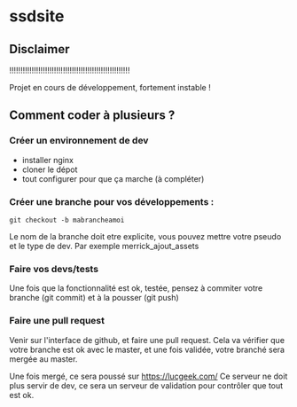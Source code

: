 # ssdsite

## Disclaimer

!!!!!!!!!!!!!!!!!!!!!!!!!!!!!!!!!!!!!!!!!!!!!!!!!!!!!!

Projet en cours de développement, fortement instable !


## Comment coder à plusieurs ?

### Créer un environnement de dev  
- installer nginx
- cloner le dépot
- tout configurer pour que ça marche (à compléter)

### Créer une branche pour vos développements :
```
git checkout -b mabrancheamoi
```
Le nom de la branche doit etre explicite, vous pouvez mettre votre pseudo et le type de dev. Par exemple merrick_ajout_assets

### Faire vos devs/tests
Une fois que la fonctionnalité est ok, testée, pensez à commiter votre branche (git commit) et à la pousser (git push)

### Faire une pull request
Venir sur l'interface de github, et faire une pull request.
Cela va vérifier que votre branche est ok avec le master, et une fois validée, votre branché sera mergée au master.

Une fois mergé, ce sera poussé sur https://lucgeek.com/
Ce serveur ne doit plus servir de dev, ce sera un serveur de validation pour contrôler que tout est ok.
